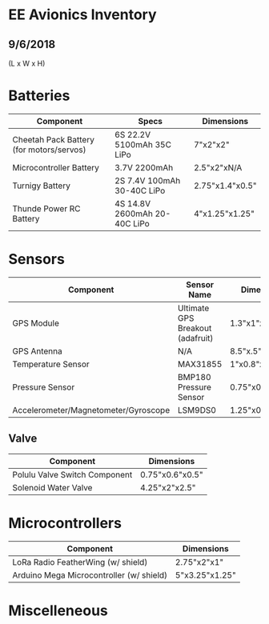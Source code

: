 # EE Avionics Inventory
## 9/6/2018

(L x W x H)
# Batteries

| Component | Specs | Dimensions |
| --------- | ----- | ---------- |
| Cheetah Pack Battery (for motors/servos) | 6S 22.2V 5100mAh 35C LiPo | 7"x2"x2" |
| Microcontroller Battery | 3.7V 2200mAh | 2.5"x2"xN/A |
| Turnigy Battery | 2S 7.4V 100mAh 30-40C LiPo | 2.75"x1.4"x0.5" |
| Thunde Power RC Battery | 4S 14.8V 2600mAh 20-40C LiPo | 4"x1.25"x1.25" |

# Sensors

| Component | Sensor Name | Dimensions |
| --------- | ----------- | ---------- |
| GPS Module | Ultimate GPS Breakout (adafruit) | 1.3"x1"x0.25" |
| GPS Antenna | N/A | 8.5"x.5"x.5"|
| Temperature Sensor | MAX31855 | 1"x0.8"x0.25" |
| Pressure Sensor | BMP180 Pressure Sensor | 0.75"x0.75"x0.2" |
| Accelerometer/Magnetometer/Gyroscope | LSM9DS0 | 1.25"x0.75"x0.2" |

## Valve

| Component | Dimensions |
| --------- | ---------- |
| Polulu Valve Switch Component | 0.75"x0.6"x0.5" |
| Solenoid Water Valve | 4.25"x2"x2.5" |

# Microcontrollers

| Component | Dimensions |
| --------- | ---------- |
| LoRa Radio FeatherWing (w/ shield) | 2.75"x2"x1" |
| Arduino Mega Microcontroller (w/ shield)  | 5"x3.25"x1.25" |

# Miscelleneous
